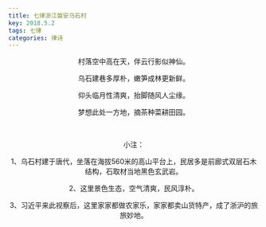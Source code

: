```yaml
---
title: 七律浙江磐安乌石村
key: 2018.5.2
tags: 七律
categories: 律诗
---
```


<p align="center">村落空中高在天，伴云行影似神仙。
</p>
<p align="center">乌石建巷多厚朴，嫩笋成林更新鲜。
</p>
<p align="center">仰头临月性清爽，抬脚随风人尘缘。
</p>
<p align="center">梦想此处一方地，摘茶种菜耕田园。
</p>
<p align="center"></br>
</p>
<p align="center">小注：
</p>
<p align="center">1、乌石村建于唐代，坐落在海拔560米的高山平台上，民居多是前廊式双层石木结构，石取材当地黑色玄武岩。
</p>
<p align="center">2、这里景色生态，空气清爽，民风淳朴。
</p>
<p align="center">3、习近平来此视察后，这里家家都做农家乐，家家都卖山货特产，成了浙沪的旅旅妙地。
</p>
<p align="center"></br>
</p>
